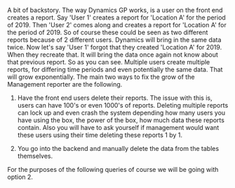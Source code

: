 A bit of backstory. The way Dynamics GP works, is a user on the front end creates a report. 
 Say 'User 1' creates a report for 'Location A' for the period of 2019. Then 'User 2' comes along and 
 creates a report for 'Location A' for the period of 2019. So of course these could be seen as two different 
 reports because of 2 different users. Dynamics will bring in the same data twice. Now let's say 'User 1' forgot that they
 created 'Location A' for 2019. When they recreate that. It will bring the data once again not know about that previous report. 
 So as you can see. Multiple users create multiple reports, for differing time periods and even potentially the same data. That
 will grow exponentially. The main two ways to fix the grow of the Management reporter are the following.

 1. Have the front end users delete their reports. The issue with this is, users can have 100's or even 1000's of reports.
 Deleting multiple reports can lock up and even crash the system depending how many users you have using the box, the power of the box,
 how much data these reports contain. Also you will have to ask yourself if management would want these users using their time deleting these 
 reports 1 by 1.

 2. You go into the backend and manually delete the data from the tables themselves. 


 For the purposes of the following queries of course we will be going with option 2. 
